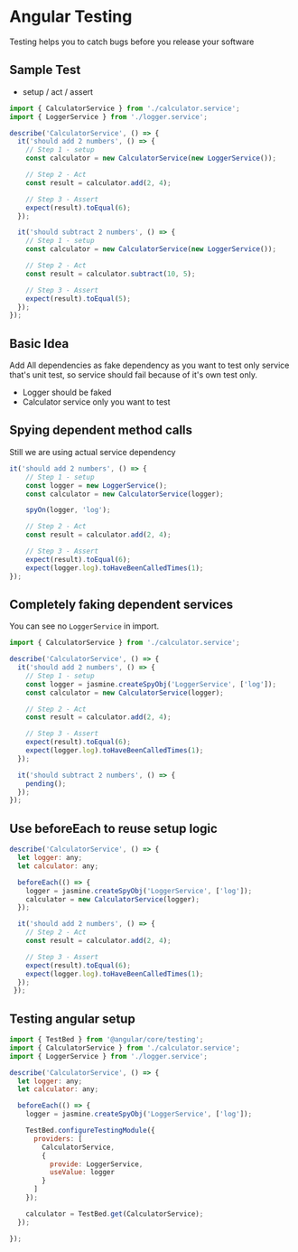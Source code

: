 # Angular Testing

Testing helps you to catch bugs before you release your software





## Sample Test

- setup / act / assert

```javascript
import { CalculatorService } from './calculator.service';
import { LoggerService } from './logger.service';

describe('CalculatorService', () => {
  it('should add 2 numbers', () => {
    // Step 1 - setup
    const calculator = new CalculatorService(new LoggerService());

    // Step 2 - Act
    const result = calculator.add(2, 4);

    // Step 3 - Assert
    expect(result).toEqual(6);
  });

  it('should subtract 2 numbers', () => {
    // Step 1 - setup
    const calculator = new CalculatorService(new LoggerService());

    // Step 2 - Act
    const result = calculator.subtract(10, 5);

    // Step 3 - Assert
    expect(result).toEqual(5);
  });
});
```

## Basic Idea

Add All dependencies as fake dependency as you want to test only service that's unit test, so service should fail because of it's own test only.

- Logger should be faked
- Calculator service only you want to test


## Spying dependent method calls

Still we are using actual  service dependency 

```javascript
it('should add 2 numbers', () => {
	// Step 1 - setup
	const logger = new LoggerService();
	const calculator = new CalculatorService(logger);

	spyOn(logger, 'log');

	// Step 2 - Act
	const result = calculator.add(2, 4);

	// Step 3 - Assert
	expect(result).toEqual(6);
	expect(logger.log).toHaveBeenCalledTimes(1);
});
```

## Completely faking dependent services

You can see no `LoggerService` in import.

```javascript
import { CalculatorService } from './calculator.service';

describe('CalculatorService', () => {
  it('should add 2 numbers', () => {
    // Step 1 - setup
    const logger = jasmine.createSpyObj('LoggerService', ['log']);
    const calculator = new CalculatorService(logger);

    // Step 2 - Act
    const result = calculator.add(2, 4);

    // Step 3 - Assert
    expect(result).toEqual(6);
    expect(logger.log).toHaveBeenCalledTimes(1);
  });

  it('should subtract 2 numbers', () => {
    pending();
  });
});
```

## Use beforeEach to reuse setup logic

```javascript
describe('CalculatorService', () => {
  let logger: any;
  let calculator: any;

  beforeEach(() => {
    logger = jasmine.createSpyObj('LoggerService', ['log']);
    calculator = new CalculatorService(logger);
  });

  it('should add 2 numbers', () => {
    // Step 2 - Act
    const result = calculator.add(2, 4);

    // Step 3 - Assert
    expect(result).toEqual(6);
    expect(logger.log).toHaveBeenCalledTimes(1);
  });
 });
````

## Testing angular setup

```javascript
import { TestBed } from '@angular/core/testing';
import { CalculatorService } from './calculator.service';
import { LoggerService } from './logger.service';

describe('CalculatorService', () => {
  let logger: any;
  let calculator: any;

  beforeEach(() => {
    logger = jasmine.createSpyObj('LoggerService', ['log']);

    TestBed.configureTestingModule({
      providers: [
        CalculatorService,
        {
          provide: LoggerService,
          useValue: logger
        }
      ]
    });

    calculator = TestBed.get(CalculatorService);
  });

});
````

























